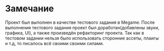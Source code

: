 # Замечание
Проект был выполнен в качестве тестового задания в Megame. После выполнения тестового задания проект был доработан(добавлены звуки, графика, UI), а также произведён рефакторинг проекта. Так как в тестовом задании нельзя было использовать сторонние ассеты, плаигы и т.д, то писалось всё своими своими силами.
#
